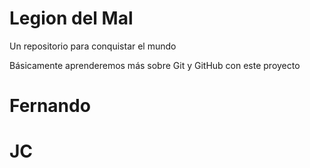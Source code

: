 # Legion del Mal
Un repositorio para conquistar el mundo

Básicamente aprenderemos más sobre Git y GitHub con este proyecto


# Fernando
# JC
